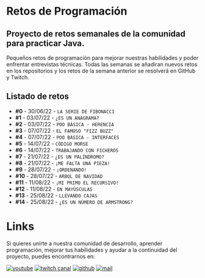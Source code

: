 # Retos de Programación

## Proyecto de retos semanales de la comunidad para practicar Java.

Pequeños retos de programación para mejorar nuestras habilidades y poder enfrentar entrevistas técnicas. Todas las semanas se añadiran nuevos retos en los repositorios y los retos de la semana anterior se resolverá en GitHub y Twitch.

## Listado de retos

* **#0**  - 30/06/22 - `LA SERIE DE FIBONACCI`
* **#1**  - 03/07/22 - `¿ES UN ANAGRAMA?`
* **#2**  - 03/07/22 - `POO BÁSICA - HERENCIA`
* **#3**  - 07/07/22 - `EL FAMOSO "FIZZ BUZZ"`
* **#4**  - 07/07/22 - `POO BÁSICA - INTERFACES`
* **#5**  - 14/07/22 - `CÓDIGO MORSE`
* **#6**  - 14/07/22 - `TRABAJANDO CON FICHEROS`
* **#7**  - 21/07/22 - `¿ES UN PALÍNDROMO?`
* **#8**  - 21/07/22 - `¡ME FALTA UNA PIEZA!`
* **#9**  - 28/07/22 - `¡ORDENANDO!`
* **#10** - 28/07/22 - `ARBOL DE NAVIDAD`
* **#11** - 11/08/22 - `¡MI PRIMO EL RECURSIVO!`
* **#12** - 11/08/22 - `EN MAYÚSCULAS`
* **#13** - 25/08/22 - `LLEVANDO CAJAS`
* **#14** - 25/08/22 - `¿ES UN NÚMERO DE ARMSTRONG?`

# Links

Si quieres unirte a nuestra comunidad de desarrollo, aprender programación, mejorar tus habilidades y ayudar a la continuidad del proyecto, puedes encontrarnos en:

[![youtube](https://user-images.githubusercontent.com/107611682/177044711-c30fe104-79fd-4a74-aa3e-2e7bf9aba443.jpg)](https://www.youtube.com/channel/UCufTc7taro7_Rd5vCIsRbHA)
[![twitch canal](https://user-images.githubusercontent.com/107611682/177045344-a72304d5-0bc5-4b7f-92b9-c45dc1d6eabd.png)](https://twitch.tv/codigoronin)
[![github](https://user-images.githubusercontent.com/107611682/177045555-1c65a1d0-d637-4025-be08-1198c4b6f8af.png)](https://github.com/codigoRonin)
[![mail](https://user-images.githubusercontent.com/107611682/177038913-61456b11-f273-4fdd-8909-89dd86710418.jpg)](mailto:codigoronin@gmail.com)

